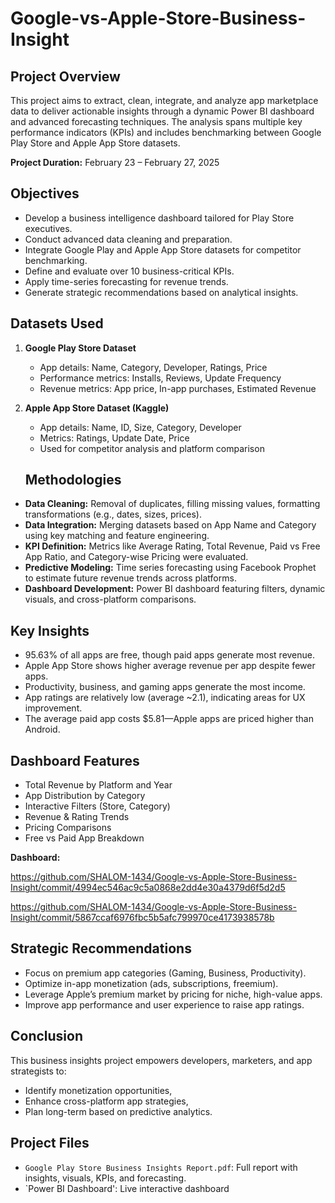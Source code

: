 # Google-vs-Apple-Store-Business-Insight

## Project Overview

This project aims to extract, clean, integrate, and analyze app marketplace data to deliver actionable insights through a dynamic Power BI dashboard and advanced forecasting techniques. The analysis spans multiple key performance indicators (KPIs) and includes benchmarking between Google Play Store and Apple App Store datasets.

**Project Duration:** February 23 – February 27, 2025

## Objectives

- Develop a business intelligence dashboard tailored for Play Store executives.
- Conduct advanced data cleaning and preparation.
- Integrate Google Play and Apple App Store datasets for competitor benchmarking.
- Define and evaluate over 10 business-critical KPIs.
- Apply time-series forecasting for revenue trends.
- Generate strategic recommendations based on analytical insights.

## Datasets Used

1. **Google Play Store Dataset**  
   - App details: Name, Category, Developer, Ratings, Price  
   - Performance metrics: Installs, Reviews, Update Frequency  
   - Revenue metrics: App price, In-app purchases, Estimated Revenue  

2. **Apple App Store Dataset (Kaggle)**  
   - App details: Name, ID, Size, Category, Developer  
   - Metrics: Ratings, Update Date, Price  
   - Used for competitor analysis and platform comparison
  
   ## Methodologies

- **Data Cleaning:** Removal of duplicates, filling missing values, formatting transformations (e.g., dates, sizes, prices).
- **Data Integration:** Merging datasets based on App Name and Category using key matching and feature engineering.
- **KPI Definition:** Metrics like Average Rating, Total Revenue, Paid vs Free App Ratio, and Category-wise Pricing were evaluated.
- **Predictive Modeling:** Time series forecasting using Facebook Prophet to estimate future revenue trends across platforms.
- **Dashboard Development:** Power BI dashboard featuring filters, dynamic visuals, and cross-platform comparisons.

## Key Insights

- 95.63% of all apps are free, though paid apps generate most revenue.
- Apple App Store shows higher average revenue per app despite fewer apps.
- Productivity, business, and gaming apps generate the most income.
- App ratings are relatively low (average ~2.1), indicating areas for UX improvement.
- The average paid app costs $5.81—Apple apps are priced higher than Android.

## Dashboard Features

- Total Revenue by Platform and Year  
- App Distribution by Category  
- Interactive Filters (Store, Category)  
- Revenue & Rating Trends  
- Pricing Comparisons  
- Free vs Paid App Breakdown
  

**Dashboard:**

https://github.com/SHALOM-1434/Google-vs-Apple-Store-Business-Insight/commit/4994ec546ac9c5a0868e2dd4e30a4379d6f5d2d5

https://github.com/SHALOM-1434/Google-vs-Apple-Store-Business-Insight/commit/5867ccaf6976fbc5b5afc799970ce4173938578b


## Strategic Recommendations

- Focus on premium app categories (Gaming, Business, Productivity).
- Optimize in-app monetization (ads, subscriptions, freemium).
- Leverage Apple’s premium market by pricing for niche, high-value apps.
- Improve app performance and user experience to raise app ratings.

## Conclusion

This business insights project empowers developers, marketers, and app strategists to:
- Identify monetization opportunities,
- Enhance cross-platform app strategies,
- Plan long-term based on predictive analytics.

## Project Files

- `Google Play Store Business Insights Report.pdf`: Full report with insights, visuals, KPIs, and forecasting.
- `Power BI Dashboard': Live interactive dashboard 

